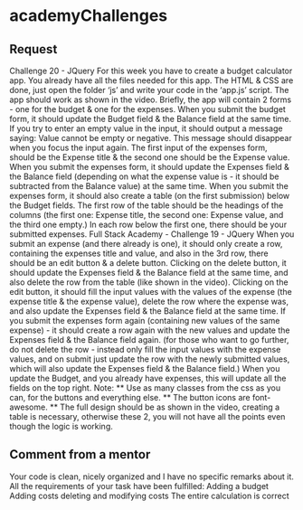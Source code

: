 # academyChallenges
## Request

Challenge 20 - JQuery
For this week you have to create a budget calculator app.
You already have all the files needed for this app. The HTML & CSS are done,
just open the folder ‘js’ and write your code in the ‘app.js’ script. The app
should work as shown in the video. Briefly, the app will contain 2 forms - one
for the budget & one for the expenses.
When you submit the budget form, it should update the Budget field & the
Balance field at the same time.
If you try to enter an empty value in the input, it should output a message
saying: Value cannot be empty or negative. This message should disappear
when you focus the input again.
The first input of the expenses form, should be the Expense title & the second
one should be the Expense value. When you submit the expenses form, it
should update the Expenses field & the Balance field (depending on what the
expense value is - it should be subtracted from the Balance value) at the
same time.
When you submit the expenses form, it should also create a table (on the first
submission) below the Budget fields. The first row of the table should be the
headings of the columns (the first one: Expense title, the second one:
Expense value, and the third one empty.) In each row below the first one,
there should be your submitted expenses.
Full Stack Academy - Challenge 19 - JQuery
When you submit an expense (and there already is one), it should only create
a row, containing the expenses title and value, and also in the 3rd row, there
should be an edit button & a delete button.
Clicking on the delete button, it should update the Expenses field & the
Balance field at the same time, and also delete the row from the table (like
shown in the video).
Clicking on the edit button, it should fill the input values with the values of
the expense (the expense title & the expense value), delete the row where the
expense was, and also update the Expenses field & the Balance field at the
same time. If you submit the expenses form again (containing new values of
the same expense) - it should create a row again with the new values and
update the Expenses field & the Balance field again. (for those who want to
go further, do not delete the row - instead only fill the input values with the
expense values, and on submit just update the row with the newly submitted
values, which will also update the Expenses field & the Balance field.)
When you update the Budget, and you already have expenses, this will
update all the fields on the top right.
Note:
** Use as many classes from the css as you can, for the buttons and
everything else.
** The button icons are font-awesome.
** The full design should be as shown in the video, creating a table is
necessary, otherwise these 2, you will not have all the points even though the
logic is working.




## Comment from a mentor
Your code is clean, nicely organized and I have no specific remarks about it. All the requirements of your task have been fulfilled: Adding a budget Adding costs deleting and modifying costs The entire calculation is correct
